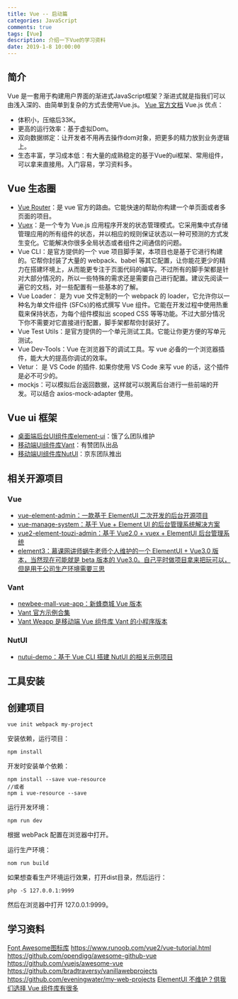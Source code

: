```yaml
---
title: Vue -- 启动篇
categories: JavaScript
comments: true
tags: [Vue]
description: 介绍一下Vue的学习资料
date: 2019-1-8 10:00:00
---
```


## 简介

Vue  是一套用于构建用户界面的渐进式JavaScript框架？渐进式就是指我们可以由浅入深的、由简单到复杂的方式去使用Vue.js。
[Vue 官方文档](https://cn.vuejs.org/index.html)
Vue.js 优点：

 - 体积小，压缩后33K。
 - 更高的运行效率：基于虚拟Dom。
 - 双向数据绑定：让开发者不用再去操作dom对象，把更多的精力放到业务逻辑上。
 - 生态丰富，学习成本低：有大量的成熟稳定的基于Vue的ui框架、常用组件，可以拿来直接用。入门容易，学习资料多。

## Vue 生态圈

 - [Vue Router](https://router.vuejs.org/zh/)：是 vue 官方的路由。它能快速的帮助你构建一个单页面或者多页面的项目。
 - [Vuex](https://vuex.vuejs.org/zh/)：是一个专为 Vue.js 应用程序开发的状态管理模式。它采用集中式存储管理应用的所有组件的状态，并以相应的规则保证状态以一种可预测的方式发生变化。它能解决你很多全局状态或者组件之间通信的问题。
 - Vue CLI：是官方提供的一个 vue 项目脚手架，本项目也是基于它进行构建的。它帮你封装了大量的 webpack、babel 等其它配置，让你能花更少的精力在搭建环境上，从而能更专注于页面代码的编写。不过所有的脚手架都是针对大部分情况的，所以一些特殊的需求还是需要自己进行配置。建议先阅读一遍它的文档，对一些配置有一些基本的了解。
 - Vue Loader：    是为 vue 文件定制的一个 webpack 的 loader，它允许你以一种名为单文件组件 (SFCs)的格式撰写 Vue 组件。它能在开发过程中使用热重载来保持状态，为每个组件模拟出 scoped CSS 等等功能。不过大部分情况下你不需要对它直接进行配置，脚手架都帮你封装好了。
 - Vue Test Utils：是官方提供的一个单元测试工具。它能让你更方便的写单元测试。
 - Vue Dev-Tools：Vue 在浏览器下的调试工具。写 vue 必备的一个浏览器插件，能大大的提高你调试的效率。
 - Vetur：    是 VS Code 的插件. 如果你使用 VS Code 来写 vue 的话，这个插件是必不可少的。
 - mockjs：可以模拟后台返回数据，这样就可以脱离后台进行一些前端的开发。可以结合 axios-mock-adapter 使用。

## Vue ui 框架

 - [桌面端后台UI组件库element-ui](https://element.eleme.cn/#/zh-CN/)：饿了么团队维护
 - [移动端UI组件库Vant](https://youzan.github.io/vant/#/zh-CN/home)：有赞团队出品
 - [移动端UI组件库NutUI](http://nutui.jd.com/#/index)：京东团队推出

## 相关开源项目

### Vue

 - [vue-element-admin：一款基于 ElementUI 二次开发的后台开源项目](https://panjiachen.github.io/vue-element-admin-site/zh/)
 - [vue-manage-system：基于 Vue + Element UI 的后台管理系统解决方案](https://github.com/lin-xin/vue-manage-system)
 - [vue2-element-touzi-admin：基于 Vue2.0 + vuex + ElementUI 后台管理系统](https://github.com/wdlhao/vue2-element-touzi-admin)
 - [element3：慕课网讲师蜗牛老师个人维护的一个 ElementUI + Vue3.0 版本，当然现在可能就是 beta 版本的 Vue3.0。自己平时做项目拿来把玩可以，但是用于公司生产环境需要三思]()

### Vant

 - [newbee-mall-vue-app：新蜂商城 Vue 版本](https://github.com/newbee-ltd/newbee-mall-vue-app)
 - [Vant 官方示例合集](https://github.com/youzan/vant-demo)
 - [Vant Weapp 是移动端 Vue 组件库 Vant 的小程序版本](https://github.com/youzan/vant-weapp)

### NutUI

 - [nutui-demo：基于 Vue CLI 搭建 NutUI 的相关示例项目](https://github.com/jdf2e/nutui-demo)

## 工具安装

## 创建项目

```
vue init webpack my-project
```

安装依赖，运行项目：

```
npm install

```

开发时安装单个依赖：

```
npm install --save vue-resource
//或者
npm i vue-resource --save
```

运行开发环境：

```
npm run dev
```

根据 webPack 配置在浏览器中打开。

运行生产环境：

```
nom run build
```

如果想查看生产环境运行效果，打开dist目录，然后运行：

```
php -S 127.0.0.1:9999
```

然后在浏览器中打开 127.0.0.1:9999。

## 学习资料

[Font Awesome图标库](http://www.fontawesome.com.cn/)
https://www.runoob.com/vue2/vue-tutorial.html
https://github.com/opendigg/awesome-github-vue
https://github.com/vuejs/awesome-vue
https://github.com/bradtraversy/vanillawebprojects
https://github.com/eveningwater/my-web-projects
[ElementUI 不维护？供我们选择 Vue 组件库有很多](https://www.toutiao.com/i6864495017101099531/?timestamp=1598275821&app=news_article&group_id=6864495017101099531&use_new_style=1&req_id=202008242130210101310750941F0DDACA)